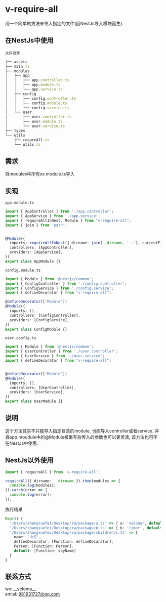 # v-require-all

用一个简单的方法来导入指定的文件(因NestJs导入模块而生).

## 在NestJs中使用

`文件目录` <br />
```ts
├── assets
├── main.ts
├── modules
│   ├── app
│   │   ├── app.controller.ts
│   │   ├── app.module.ts
│   │   └── app.service.ts
│   ├── config
│   │   ├── config.controller.ts
│   │   ├── config.module.ts
│   │   └── config.service.ts
│   └── user
│       ├── user.controller.ts
│       ├── user.module.ts
│       └── user.service.ts
├── types
└── utils
    ├── requreAll.ts
    └── utils.ts
```

## 需求
将modules中所有xx.module.ts导入

## 实现
`app.module.ts`
```ts
import { AppController } from './app.controller';
import { AppService } from './app.service';
import { requireAllInNest, Module } from "v-require-all";
import { join } from 'path';


@Module({
  imports: requireAllInNest({ dirname: join(__dirname, '..'), currentFile: __filename }, 'Module'),
  controllers: [AppController],
  providers: [AppService],
})
export class AppModule {}
```

`config.module.ts`
```ts
import { Module } from '@nestjs/common';
import { ConfigController } from './config.controller';
import { ConfigService } from './config.service';
import { defineDecorator } from "v-require-all";

@defineDecorator(['Module'])
@Module({
  imports: [],
  controllers: [ConfigController],
  providers: [ConfigService],
})
export class ConfigModule {}
```

`user.config.ts`
```ts
import { Module } from '@nestjs/common';
import { UserController } from './user.controller';
import { UserService } from './user.service';
import { defineDecorator } from "v-require-all";


@defineDecorator(['Module'])
@Module({
  imports: [],
  controllers: [UserController],
  providers: [UserService],
})
export class UserModule {}
```

## 说明
这个方法其实不只能导入指定目录的module, 也能导入controller或者service, 并且app.moudule中的@Module被重写后传入的参数也可以更灵活, 该方法也可不在NestJs中使用.

## NestJs以外使用
```ts
import { requireAll } from 'v-require-all';

requireAll({ dirname: __dirname }).then(modules => {
  console.log(modules);
}).catch(error => {
  console.log(error);
});
```
执行结果
```ts
Map(3) {
  '/Users/zhangxuefei/Desktop/ra/package/a.ts' => { a: 'veloma', default: [Function: sum] },
  '/Users/zhangxuefei/Desktop/ra/package/b.ts' => { b: 'timer', default: [Function: sayHello] },
  '/Users/zhangxuefei/Desktop/ra/package/children/c.ts' => {
    name: '山竹',
    defineDecorator: [Function: defineDecorator],
    Person: [Function: Person],
    default: [Function: sayName]
  }
}
```

## 联系方式
wx: \_\_veloma\_\_ <br />
emial: 981931727@qq.com